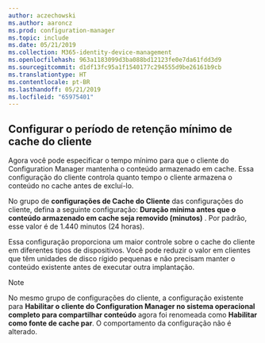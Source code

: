 ```yaml
---
author: aczechowski
ms.author: aaroncz
ms.prod: configuration-manager
ms.topic: include
ms.date: 05/21/2019
ms.collection: M365-identity-device-management
ms.openlocfilehash: 963a1183099d3ba088bd12123fe0e7da61fdd3d9
ms.sourcegitcommit: d1df13fc95a1f1540177c294555d9be26161b9cb
ms.translationtype: HT
ms.contentlocale: pt-BR
ms.lasthandoff: 05/21/2019
ms.locfileid: "65975401"
---
```

## <a name="bkmk_cache"></a> Configurar o período de retenção mínimo de cache do cliente

<!--4485509-->

Agora você pode especificar o tempo mínimo para que o cliente do Configuration Manager mantenha o conteúdo armazenado em cache. Essa configuração do cliente controla quanto tempo o cliente armazena o conteúdo no cache antes de excluí-lo.

No grupo de **configurações de Cache do Cliente** das configurações do cliente, defina a seguinte configuração: **Duração mínima antes que o conteúdo armazenado em cache seja removido (minutos)** . Por padrão, esse valor é de 1.440 minutos (24 horas).

Essa configuração proporciona um maior controle sobre o cache do cliente em diferentes tipos de dispositivos. Você pode reduzir o valor em clientes que têm unidades de disco rígido pequenas e não precisam manter o conteúdo existente antes de executar outra implantação.

> [!Note]  
> No mesmo grupo de configurações do cliente, a configuração existente para **Habilitar o cliente do Configuration Manager no sistema operacional completo para compartilhar conteúdo** agora foi renomeada como **Habilitar como fonte de cache par**. O comportamento da configuração não é alterado.  
